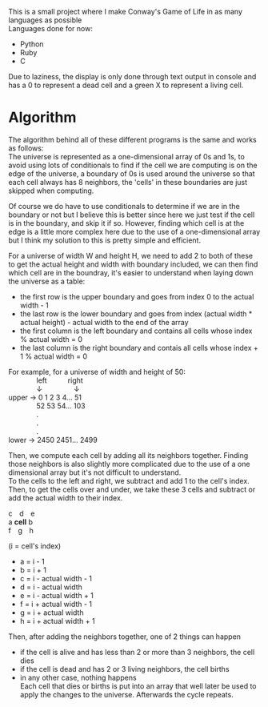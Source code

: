 This is a small project where I make Conway's Game of Life in as many languages as possible  
Languages done for now:  
* Python
* Ruby
* C

Due to laziness, the display is only done through text output in console and has a 0 to represent a dead cell and a green X to represent a living cell.  
# Algorithm
The algorithm behind all of these different programs is the same and works as follows:  
The universe is represented as a one-dimensional array of 0s and 1s, to avoid using lots of conditionals to find if the cell we are computing is on the edge of the universe, a boundary of 0s is used around the universe so that each cell always has 8 neighbors, the 'cells' in these boundaries are just skipped when computing.

Of course we do have to use conditionals to determine if we are in the boundary or not but I believe this is better since here we just test if the cell is in the boundary, and skip it if so. However, finding which cell is at the edge is a little more complex here due to the use of a one-dimensional array but I think my solution to this is pretty simple and efficient.

For a universe of width W and height H, we need to add 2 to both of these to get the actual height and width with boundary included, we can then find which cell are in the boundray, it's easier to understand when laying down the universe as a table:

* the first row is the upper boundary and goes from index 0 to the actual width - 1
* the last row is the lower boundary and goes from index (actual width * actual height) - actual width to the end of the array
* the first column is the left boundary and contains all cells whose index % actual width = 0
* the last column is the right boundary and contais all cells whose index + 1 % actual width = 0

For example, for a universe of width and height of 50:  
        &emsp;&emsp;&emsp;&emsp;left&emsp;&emsp;&emsp;right  
        &emsp;&emsp;&emsp;&emsp;↓&emsp;&emsp;&emsp;&emsp;&ensp;↓  
upper → 0  1  2  3  4...  51  
&emsp;&emsp;&emsp;&emsp;52 53 54... 103  
&emsp;&emsp;&emsp;&emsp;.  
&emsp;&emsp;&emsp;&emsp;.  
&emsp;&emsp;&emsp;&emsp;.  
lower → 2450 2451... 2499  

Then, we compute each cell by adding all its neighbors together. Finding those neighbors is also slightly more complicated due to the use of a one dimensional array but it's not difficult to understand.  
To the cells to the left and right, we subtract and add 1 to the cell's index. Then, to get the cells over and under, we take these 3 cells and subtract or add the actual width to their index.  

c&emsp;d&emsp;e  
a **cell** b  
f&emsp;g&emsp;h  

(i = cell's index)  
* a = i - 1
* b = i + 1
* c = i - actual width - 1
* d = i - actual width
* e = i - actual width + 1
* f = i + actual width - 1
* g = i + actual width
* h = i + actual width + 1


Then, after adding the neighbors together, one of 2 things can happen
* if the cell is alive and has less than 2 or more than 3 neighbors, the cell dies
* if the cell is dead and has 2 or 3 living neighbors, the cell births
* in any other case, nothing happens  
Each cell that dies or births is put into an array that well later be used to apply the changes to the universe. Afterwards the cycle repeats.